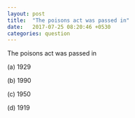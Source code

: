 ```yaml
---
layout: post
title:  "The poisons act was passed in"
date:   2017-07-25 08:20:46 +0530
categories: question
---
```

The poisons act was passed in

(a) 1929

(b) 1990

(c) 1950

(d) 1919
